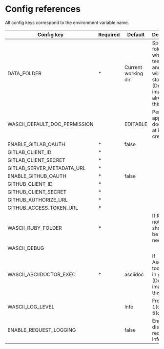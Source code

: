 # Config references

All config keys correspond to the environment variable name.

| Config key                    | Required | Default             | Description                                                                                       |
|-------------------------------|----------|---------------------|---------------------------------------------------------------------------------------------------|
| DATA_FOLDER                   | *        | Current working dir | Specify the folder where temporary and data will be stored (Docker image already set this option) |
| WASCII_DEFAULT_DOC_PERMISSION |          | EDITABLE            | Permission applied to a document at its creation                                                  |
| ENABLE_GITLAB_OAUTH           | *        | false               |                                                                                                   |
| GITLAB_CLIENT_ID              | *        |                     |                                                                                                   |
| GITLAB_CLIENT_SECRET          | *        |                     |                                                                                                   |
| GITLAB_SERVER_METADATA_URL    | *        |                     |                                                                                                   |
| ENABLE_GITHUB_OAUTH           | *        | false               |                                                                                                   |
| GITHUB_CLIENT_ID              | *        |                     |                                                                                                   |
| GITHUB_CLIENT_SECRET          | *        |                     |                                                                                                   |
| GITHUB_AUTHORIZE_URL          | *        |                     |                                                                                                   |
| GITHUB_ACCESS_TOKEN_URL       | *        |                     |                                                                                                   |
| WASCII_RUBY_FOLDER            | *        |                     | If Ruby is not in path, should'nt be necessary                                                    |
| WASCII_DEBUG                  |          |                     |                                                                                                   |
| WASCII_ASCIIDOCTOR_EXEC       | *        | asciidoc            | If AsciiDoctor tool is not in your path (Docker image set this option)                            |
| WASCII_LOG_LEVEL              |          | Info                | From 1(debug) to 5(critical)                                                                      |
| ENABLE_REQUEST_LOGGING        |          | false               | Enable or disable request information                                                             |
